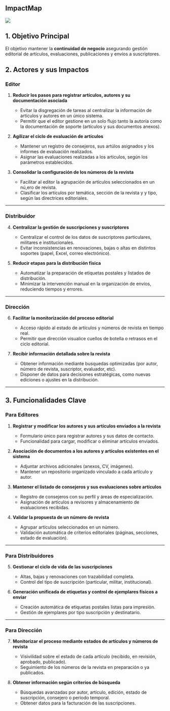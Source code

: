 ## ImpactMap

![](Imágenes/ImpactMap.jpg)

## 1. Objetivo Principal

El objetivo mantener la **continuidad de negocio** asegurando gestión editorial de artículos, evaluaciones, publicaciones y envíos a suscriptores.

## 2. Actores y sus Impactos

### Editor

1. **Reducir los pasos para registrar artículos, autores y su documentación asociada**

   * Evitar la disgregación de tareas al centralizar la información de artículos y autores en un único sistema.
   * Permitir que el editor gestione en un solo flujo tanto la autoría como la documentación de soporte (artículos y sus documentos anexos).

2. **Agilizar el ciclo de evaluación de artículos**

   * Mantener un registro de consejeros, sus artúlos asignados y los informes de evaluación realizados.
   * Asignar las evaluaciones realizadas a los articulos, según los parámetros establecidos.

3. **Consolidar la configuración de los números de la revista**

   * Facilitar al editor la agrupación de artículos seleccionados en un nú,ero de revista.
   * Clasificar los artículos por temática, sección de la revista y y tipo, según las directrices editoriales.

---

### Distribuidor

4. **Centralizar la gestión de suscripciones y suscriptores**

   * Centralizar el control de los datos de suscriptores particulares, militares e institucionales.
   * Evitar inconsistencias en renovaciones, bajas o altas en distintos soportes (papel, Excel, correo electrónico).

5. **Reducir etapas para la distribución física**

   * Automatizar la preparación de etiquetas postales y listados de distribución.
   * Minimizar la intervención manual en la organización de envíos, reduciendo tiempos y errores.

---

### Dirección

6. **Facilitar la monitorización del proceso editorial**

   * Acceso rápido al estado de artículos y números de revista en tiempo real.
   * Permitir que dirección visualice cuellos de botella o retrasos en el ciclo editorial.

7. **Recibir información detallada sobre la revista**

   * Obtener información mediante busquedas optimizadas (por autor, número de revista, suscriptor, evaluador, etc).
   * Disponer de datos para decisiones estratégicas, como nuevas ediciones o ajustes en la distribución.

---

## 3. Funcionalidades Clave

### Para Editores

1. **Registrar y modificar los autores y sus artículos enviados a la revista**

   * Formulario único para registrar autores y sus datos de contacto.
   * Funcionalidad para cargar, modificar o eliminar artículos enviados.

2. **Asociación de documentos a los autores y artículos existentes en el sistema**

   * Adjuntar archivos adicionales (anexos, CV, imágenes).
   * Mantener un repositorio organizado vinculado a cada artículo y autor.

3. **Mantener el listado de consejeros y sus evaluaciones sobre artículos**

   * Registro de consejeros con su perfil y áreas de especialización.
   * Asignación de artículos a revisores y almacenamiento de evaluaciones recibidas.

4. **Validar la propuesta de un número de revista**

   * Agrupar artículos seleccionados en un número.
   * Validación automática de criterios editoriales (páginas, secciones, estado de evaluación).

---

### Para Distribuidores

5. **Gestionar el ciclo de vida de las suscripciones**

   * Altas, bajas y renovaciones con trazabilidad completa.
   * Control del tipo de suscripción (particular, militar, institucional).

6. **Generación unificada de etiquetas y control de ejemplares físicos a enviar**

   * Creación automática de etiquetas postales listas para impresión.
   * Gestión de ejemplares por tipo suscripción y destinatario.

---

### Para Dirección

7. **Monitorizar el proceso mediante estados de artículos y números de revista**

   * Visivilidad sobre el estado de cada artículo (recibido, en revisión, aprobado, publicado).
   * Seguimiento de los números de la revista en preparación o ya publicados.

8. **Obtener información según criterios de búsqueda**

   * Búsquedas avanzadas por autor, artículo, edición, estado de suscripción, consejero o periodo temporal.
   * Obtener datos para la facturación de las suscripciones.

